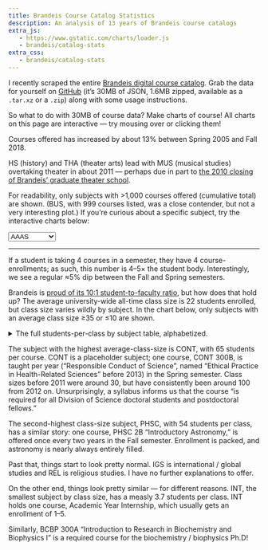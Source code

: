 ```yaml
---
title: Brandeis Course Catalog Statistics
description: An analysis of 13 years of Brandeis course catalogs
extra_js:
   - https://www.gstatic.com/charts/loader.js
   - brandeis/catalog-stats
extra_css:
   - brandeis/catalog-stats
---
```


I recently scraped the entire [Brandeis digital course catalog][catalog]. Grab
the data for yourself on [GitHub][catalog-repo] (it’s 30MB of JSON, 1.6MB
zipped, available as a `.tar.xz` or a `.zip`) along with some usage
instructions.

So what to do with 30MB of course data? Make charts of course! All charts on
this page are interactive — try mousing over or clicking them!

<div id="courses_per_semester"></div>

Courses offered has increased by about 13% between Spring 2005 and Fall 2018.

<div id="stacked_subject_courses_per_semester"></div>

HS (history) and THA (theater arts) lead with MUS (musical studies) overtaking
theater in about 2011 — perhaps due in part to [the 2010 closing of Brandeis’
graduate theater school][tha-closing].

For readability, only subjects with >1,000 courses offered (cumulative total)
are shown. (BUS, with 999 courses listed, was a close contender, but not a very
interesting plot.) If you’re curious about a specific subject, try the
interactive charts below:

<select id="subject_chooser">
  <option>AAAS</option>
  <option>AAAS/ENG</option>
  <option>AAAS/FA</option>
  <option>AAAS/WGS</option>
  <option>AAPI</option>
  <option>AMST</option>
  <option>AMST/ANT</option>
  <option>AMST/ENG</option>
  <option>AMST/MUS</option>
  <option>AMST/SOC</option>
  <option>ANTH</option>
  <option>ANTH/ENG</option>
  <option>ANTH/NEJ</option>
  <option>ARBC</option>
  <option>BCBP</option>
  <option>BCHM</option>
  <option>BCSC</option>
  <option>BIBC</option>
  <option>BIOL</option>
  <option>BIOP</option>
  <option>BIOT</option>
  <option>BIPH</option>
  <option>BISC</option>
  <option>BUS</option>
  <option>BUS/ECON</option>
  <option>BUS/FIN</option>
  <option>CA</option>
  <option>CAST</option>
  <option>CBIO</option>
  <option>CHEM</option>
  <option>CHIN</option>
  <option>CHSC</option>
  <option>CLAS</option>
  <option>CLAS/FA</option>
  <option>CLAS/THA</option>
  <option>COEX</option>
  <option>COMH</option>
  <option>COML</option>
  <option>COML/ENG</option>
  <option>COML/HOI</option>
  <option>COML/HUM</option>
  <option>COML/THA</option>
  <option>COMP</option>
  <option>CONT</option>
  <option>COSI</option>
  <option>CP</option>
  <option>EAS</option>
  <option>EBIO</option>
  <option>ECON</option>
  <option>ECON/FA</option>
  <option>ECON/FIN</option>
  <option>ECON/HIS</option>
  <option>ECS</option>
  <option>ECS/ENG</option>
  <option>ED</option>
  <option>EL</option>
  <option>ENG</option>
  <option>ENG/HIST</option>
  <option>ENVS</option>
  <option>ENVS/THA</option>
  <option>ESL</option>
  <option>FA</option>
  <option>FA/NEJS</option>
  <option>FA/RECS</option>
  <option>FECS</option>
  <option>FILM</option>
  <option>FIN</option>
  <option>FREN</option>
  <option>FYS</option>
  <option>GECS</option>
  <option>GER</option>
  <option>GRK</option>
  <option>GS</option>
  <option>GSAS</option>
  <option>HBRW</option>
  <option>HECS</option>
  <option>HINDI</option>
  <option>HISP</option>
  <option>HIST</option>
  <option>HIST/SOC</option>
  <option>HOID</option>
  <option>HRNS</option>
  <option>HRNS/HS</option>
  <option>HRNS/NEJ</option>
  <option>HS</option>
  <option>HSSP</option>
  <option>HUM</option>
  <option>HUM/UWS</option>
  <option>IECS</option>
  <option>IGS</option>
  <option>IGS/LGLS</option>
  <option>IGS/SAS</option>
  <option>IMES</option>
  <option>INT</option>
  <option>ITAL</option>
  <option>JAPN</option>
  <option>JCS</option>
  <option>JOUR</option>
  <option>KOR</option>
  <option>LALS</option>
  <option>LAS</option>
  <option>LAT</option>
  <option>LGLS</option>
  <option>LGLS/POL</option>
  <option>LING</option>
  <option>MATH</option>
  <option>MUS</option>
  <option>NBIO</option>
  <option>NEJS</option>
  <option>NEJS/SOC</option>
  <option>NPHY</option>
  <option>NPSY</option>
  <option>PAX</option>
  <option>PE</option>
  <option>PHIL</option>
  <option>PHSC</option>
  <option>PHYS</option>
  <option>PMED</option>
  <option>POL</option>
  <option>PORT</option>
  <option>PSYC</option>
  <option>QBIO</option>
  <option>RECS</option>
  <option>RECS/THA</option>
  <option>REL</option>
  <option>REL/SAS</option>
  <option>RUS</option>
  <option>SAL</option>
  <option>SAS</option>
  <option>SECS</option>
  <option>SJSP</option>
  <option>SOC</option>
  <option>SPAN</option>
  <option>SQS</option>
  <option>SYS</option>
  <option>THA</option>
  <option>USEM</option>
  <option>UWS</option>
  <option>WMGS</option>
  <option>WMNS</option>
  <option>YDSH</option>
</select>
<div id="subject_courses_per_semester"></div>

<div id="subject_enrollments_per_semester"></div>

<div id="subject_class_size_per_semester"></div>

<hr>

<div id="course_enrollments"></div>

If a student is taking 4 courses in a semester, they have 4 course-enrollments;
as such, this number is 4–5× the student body. Interestingly, we see a regular
≈5% dip between the Fall and Spring semesters.

Brandeis is [proud of its 10:1 student-to-faculty ratio][stf-ratio], but how
does that hold up? The average university-wide all-time class size is 22
students enrolled, but class size varies wildly by subject. In the chart below,
only subjects with an average class size ≥35 or ≤10 are shown.

<div id="students_per_subject"></div>

<details><summary>The full students-per-class by subject table, alphabetized.</summary>

<table class="subjects-table">
<tr><th>Subject  </th><th> Size  </th></tr>
<tr><td>AAAS     </td><td> 20.62 </td></tr>
<tr><td>HIST     </td><td> 25.56 </td></tr>
<tr><td>ANTH     </td><td> 27.50 </td></tr>
<tr><td>ARBC     </td><td> 11.44 </td></tr>
<tr><td>AAPI     </td><td> 16.66 </td></tr>
<tr><td>BCHM     </td><td> 29.09 </td></tr>
<tr><td>BIOL     </td><td> 34.04 </td></tr>
<tr><td>BUS      </td><td> 31.04 </td></tr>
<tr><td>CHEM     </td><td> 31.29 </td></tr>
<tr><td>CHIN     </td><td> 17.39 </td></tr>
<tr><td>CLAS     </td><td> 25.63 </td></tr>
<tr><td>COMP     </td><td> 10.50 </td></tr>
<tr><td>COSI     </td><td> 38.06 </td></tr>
<tr><td>ECON     </td><td> 38.02 </td></tr>
<tr><td>ED       </td><td> 9.97 </td></tr>
<tr><td>ESL      </td><td> 11.60 </td></tr>
<tr><td>ENVS     </td><td> 23.12 </td></tr>
<tr><td>PHIL     </td><td> 27.58 </td></tr>
<tr><td>EL       </td><td> 12.78 </td></tr>
<tr><td>ENG      </td><td> 20.46 </td></tr>
<tr><td>FA       </td><td> 18.46 </td></tr>
<tr><td>FYS      </td><td> 11.77 </td></tr>
<tr><td>FREN     </td><td> 14.92 </td></tr>
<tr><td>GER      </td><td> 11.93 </td></tr>
<tr><td>HS       </td><td> 21.32 </td></tr>
<tr><td>GRK      </td><td> 7.15 </td></tr>
<tr><td>HBRW     </td><td> 13.69 </td></tr>
<tr><td>HISP     </td><td> 16.43 </td></tr>
<tr><td>HRNS     </td><td> 10.98 </td></tr>
<tr><td>HUM      </td><td> 25.92 </td></tr>
<tr><td>POL      </td><td> 24.80 </td></tr>
<tr><td>FIN      </td><td> 34.39 </td></tr>
<tr><td>INT      </td><td> 3.70  </td></tr>
<tr><td>IMES     </td><td> 30.45 </td></tr>
<tr><td>ITAL     </td><td> 13.88 </td></tr>
<tr><td>JAPN     </td><td> 15.03 </td></tr>
<tr><td>JOUR     </td><td> 19.00 </td></tr>
<tr><td>KOR      </td><td> 15.86 </td></tr>
<tr><td>LING     </td><td> 21.13 </td></tr>
<tr><td>LAT      </td><td> 13.09 </td></tr>
<tr><td>LGLS     </td><td> 34.75 </td></tr>
<tr><td>MATH     </td><td> 19.83 </td></tr>
<tr><td>MUS      </td><td> 10.32 </td></tr>
<tr><td>NEJS     </td><td> 12.69 </td></tr>
<tr><td>PE       </td><td> 15.37 </td></tr>
<tr><td>PHYS     </td><td> 25.67 </td></tr>
<tr><td>PSYC     </td><td> 39.41 </td></tr>
<tr><td>RUS      </td><td> 10.97 </td></tr>
<tr><td>HIST/SOC </td><td> 10.33 </td></tr>
<tr><td>SOC      </td><td> 28.82 </td></tr>
<tr><td>SAS      </td><td> 17.40 </td></tr>
<tr><td>THA      </td><td> 10.75 </td></tr>
<tr><td>UWS      </td><td> 16.43 </td></tr>
<tr><td>WMGS     </td><td> 21.76 </td></tr>
<tr><td>YDSH     </td><td> 8.39 </td></tr>
<tr><td>AMST     </td><td> 30.23 </td></tr>
<tr><td>BCBP     </td><td> 4.30  </td></tr>
<tr><td>BCSC     </td><td> 22.80 </td></tr>
<tr><td>BIBC     </td><td> 22.00 </td></tr>
<tr><td>BIOP     </td><td> 5.14 </td></tr>
<tr><td>BIOT     </td><td> 11.76 </td></tr>
<tr><td>BIPH     </td><td> 7.25  </td></tr>
<tr><td>BISC     </td><td> 31.16 </td></tr>
<tr><td>CA       </td><td> 35.00 </td></tr>
<tr><td>CAST     </td><td> 15.28 </td></tr>
<tr><td>CBIO     </td><td> 25.90 </td></tr>
<tr><td>CHSC     </td><td> 29.55 </td></tr>
<tr><td>COEX     </td><td> 15.57 </td></tr>
<tr><td>COMH     </td><td> 5.33 </td></tr>
<tr><td>COML     </td><td> 14.95 </td></tr>
<tr><td>CONT     </td><td> 65.50 </td></tr>
<tr><td>CP       </td><td> 13.00 </td></tr>
<tr><td>EAS      </td><td> 14.25 </td></tr>
<tr><td>EBIO     </td><td> 17.50 </td></tr>
<tr><td>ECS      </td><td> 15.89 </td></tr>
<tr><td>FECS     </td><td> 17.33 </td></tr>
<tr><td>FILM     </td><td> 36.05 </td></tr>
<tr><td>GECS     </td><td> 19.03 </td></tr>
<tr><td>GS       </td><td> 8.33 </td></tr>
<tr><td>GSAS     </td><td> 5.00  </td></tr>
<tr><td>HECS     </td><td> 12.00 </td></tr>
<tr><td>HINDI    </td><td> 5.50  </td></tr>
<tr><td>HOID     </td><td> 20.00 </td></tr>
<tr><td>HSSP     </td><td> 24.84 </td></tr>
<tr><td>IECS     </td><td> 16.00 </td></tr>
<tr><td>IGS      </td><td> 52.07 </td></tr>
<tr><td>JCS      </td><td> 10.24 </td></tr>
<tr><td>LALS     </td><td> 13.00 </td></tr>
<tr><td>LAS      </td><td> 23.00 </td></tr>
<tr><td>NBIO     </td><td> 30.11 </td></tr>
<tr><td>NPHY     </td><td> 15.00 </td></tr>
<tr><td>NPSY     </td><td> 40.15 </td></tr>
<tr><td>PAX      </td><td> 19.32 </td></tr>
<tr><td>PHSC     </td><td> 54.27 </td></tr>
<tr><td>PMED     </td><td> 5.46 </td></tr>
<tr><td>PORT     </td><td> 8.66 </td></tr>
<tr><td>QBIO     </td><td> 12.56 </td></tr>
<tr><td>RECS     </td><td> 9.95 </td></tr>
<tr><td>REL      </td><td> 46.64 </td></tr>
<tr><td>SAL      </td><td> 16.40 </td></tr>
<tr><td>SECS     </td><td> 6.00  </td></tr>
<tr><td>SJSP     </td><td> 9.38 </td></tr>
<tr><td>SPAN     </td><td> 16.25 </td></tr>
<tr><td>SQS      </td><td> 16.71 </td></tr>
<tr><td>SYS      </td><td> 12.00 </td></tr>
<tr><td>USEM     </td><td> 16.12 </td></tr>
<tr><td>WMNS     </td><td> 17.42 </td></tr>
</table>
</details>

The subject with the highest average-class-size is CONT, with 65 students per
course. CONT is a placeholder subject; one course, CONT 300B, is taught per
year (“Responsible Conduct of Science”, named “Ethical Practice in
Health-Related Sciences” before 2013) in the Spring semester. Class sizes
before 2011 were around 30, but have consistently been around 100 from 2012 on.
Unsurprisingly, a syllabus informs us that the course “is  required  for all
Division of  Science  doctoral  students  and postdoctoral fellows.”

The second-highest class-size subject, PHSC, with 54 students per class, has a
similar story: one course, PHSC 2B “Introductory Astronomy,” is offered once
every two years in the Fall semester. Enrollment is packed, and astronomy is
nearly always entirely filled.

Past that, things start to look pretty normal. IGS is international / global
studies and REL is religious studies. I have no further explanations to offer.

On the other end, things look pretty similar — for different reasons. INT, the
smallest subject by class size, has a measly 3.7 students per class. INT holds
one course, Academic Year Internship, which usually gets an enrollment of 1–5.

Similarly, BCBP 300A “Introduction to Research in Biochemistry and Biophysics
I” is a required course for the biochemistry / biophysics Ph.D!

[catalog]: http://registrar-prod.unet.brandeis.edu/registrar/schedule/classes/2018/Fall/100/UGRD
[catalog-repo]: https://github.com/9999years/brandeis-course-data
[stf-ratio]: http://www.brandeis.edu/about/facts/index.html
[tha-closing]: http://www.wbur.org/news/2010/02/24/brandeis-cuts